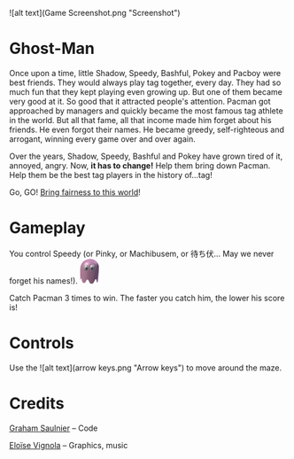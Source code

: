 ![alt text](Game Screenshot.png "Screenshot")

# Ghost-Man

Once upon a time, little Shadow, Speedy, Bashful, Pokey and Pacboy were best friends. They would always play tag together, every day. They had so much fun that they kept playing even growing up. But one of them became very good at it. So good that it attracted people's attention. Pacman got approached by managers and quickly became the most famous tag athlete in the world. But all that fame, all that income made him forget about his friends. He even forgot their names. He became greedy, self-righteous and arrogant, winning every game over and over again. 

Over the years, Shadow, Speedy, Bashful and Pokey have grown tired of it, annoyed, angry. Now, **it has to change!** Help them bring down Pacman. Help them be the best tag players in the history of...tag!

Go, GO! [Bring fairness to this world](http://planteaustudios.github.io/game-off-2013/index.html)! 

# Gameplay

You control Speedy (or Pinky, or Machibusem, or 待ち伏… May we never forget his names!). ![alt text](Speedy.png "Speedy")

Catch Pacman 3 times to win. The faster you catch him, the lower his score is!

# Controls

Use the ![alt text](arrow keys.png "Arrow keys")  to move around the maze. 

# Credits

[Graham Saulnier](https://github.com/boumbles) – Code

[Eloïse Vignola](https://github.com/Erevu) – Graphics, music
